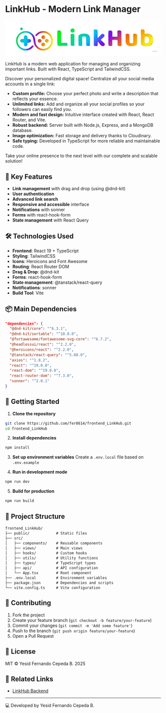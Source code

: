 # LinkHub - Modern Link Manager

![LinkHub Logo](public/logo.png) <!-- Make sure to have a logo in the public folder -->

LinkHub is a modern web application for managing and organizing important links. Built with React, TypeScript and TailwindCSS.

Discover your personalized digital space! Centralize all your social media accounts in a single link:

- **Custom profile:** Choose your perfect photo and write a description that reflects your essence.
- **Unlimited links:** Add and organize all your social profiles so your followers can easily find you.
- **Modern and fast design:** Intuitive interface created with React, React Router, and Vite.
- **Robust backend:** Server built with Node.js, Express, and a MongoDB database.
- **Image optimization:** Fast storage and delivery thanks to Cloudinary.
- **Safe typing:** Developed in TypeScript for more reliable and maintainable code.

Take your online presence to the next level with our complete and scalable solution!

## 🚀 Key Features

- **Link management** with drag and drop (using @dnd-kit)
- **User authentication**
- **Advanced link search**
- **Responsive and accessible** interface
- **Notifications** with sonner
- **Forms** with react-hook-form
- **State management** with React Query

## 🛠 Technologies Used

- **Frontend**: React 19 + TypeScript
- **Styling**: TailwindCSS
- **Icons**: Heroicons and Font Awesome
- **Routing**: React Router DOM
- **Drag & Drop**: @dnd-kit
- **Forms**: react-hook-form
- **State management**: @tanstack/react-query
- **Notifications**: sonner
- **Build Tool**: Vite

## 📦 Main Dependencies

```json
"dependencies": {
  "@dnd-kit/core": "^6.3.1",
  "@dnd-kit/sortable": "^10.0.0",
  "@fortawesome/fontawesome-svg-core": "^6.7.2",
  "@headlessui/react": "^2.2.0",
  "@heroicons/react": "^2.2.0",
  "@tanstack/react-query": "^5.68.0",
  "axios": "^1.8.2",
  "react": "^19.0.0",
  "react-dom": "^19.0.0",
  "react-router-dom": "^7.3.0",
  "sonner": "^2.0.1"
}
```

## 🚀 Getting Started

1. **Clone the repository**
```bash
git clone https://github.com/fer8614/frontend_LinkHub.git
cd frontend_LinkHub
```

2. **Install dependencies**
```bash
npm install
```

3. **Set up environment variables**
Create a `.env.local` file based on `.env.example`

4. **Run in development mode**
```bash
npm run dev
```

5. **Build for production**
```bash
npm run build
```

## 📂 Project Structure

```
frontend_LinkHub/
├── public/            # Static files
├── src/
│   ├── components/    # Reusable components
│   ├── views/         # Main views
│   ├── hooks/         # Custom hooks
│   ├── utils/         # Utility functions
│   ├── types/         # TypeScript types
│   ├── api/           # API configuration
│   └── App.tsx        # Root component
├── .env.local         # Environment variables
├── package.json       # Dependencies and scripts
└── vite.config.ts     # Vite configuration
```

## 🤝 Contributing

1. Fork the project
2. Create your feature branch (`git checkout -b feature/your-feature`)
3. Commit your changes (`git commit -m 'Add some feature'`)
4. Push to the branch (`git push origin feature/your-feature`)
5. Open a Pull Request

## 📄 License

MIT © Yesid Fernando Cepeda B. 2025

## 🔗 Related Links

- [LinkHub Backend](https://github.com/fer8614/frontend_LinkHub)

---

💻 Developed by Yesid Fernando Cepeda B.
